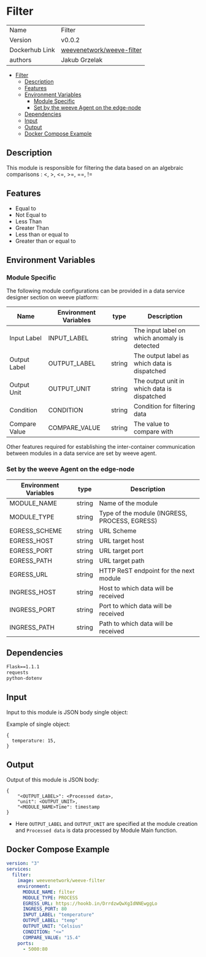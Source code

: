 # Filter

|                |                               |
| -------------- | ----------------------------- |
| Name           | Filter                        |
| Version        | v0.0.2                        |
| Dockerhub Link | [weevenetwork/weeve-filter](https://hub.docker.com/r/weevenetwork/weeve-filter)     |
| authors        | Jakub Grzelak                 |



- [Filter](#filter)
  - [Description](#description)
  - [Features](#features)
  - [Environment Variables](#environment-variables)
    - [Module Specific](#module-specific)
    - [Set by the weeve Agent on the edge-node](#set-by-the-weeve-agent-on-the-edge-node)
  - [Dependencies](#dependencies)
  - [Input](#input)
  - [Output](#output)
  - [Docker Compose Example](#docker-compose-example)



## Description

This module is responsible for filtering the data based on an algebraic comparisons : <, >, <=, >=, ==, !=

## Features

* Equal to
* Not Equal to
* Less Than
* Greater Than
* Less than or equal to
* Greater than or equal to

## Environment Variables

### Module Specific

The following module configurations can be provided in a data service designer section on weeve platform:


| Name          | Environment Variables | type   | Description                                  |
| ------------- | --------------------- | ------ | -------------------------------------------- |
| Input Label   | INPUT_LABEL           | string | The input label on which anomaly is detected |
| Output Label  | OUTPUT_LABEL          | string | The output label as which data is dispatched |
| Output Unit   | OUTPUT_UNIT           | string | The output unit in which data is dispatched  |
| Condition     | CONDITION             | string | Condition for filtering data                 |
| Compare Value | COMPARE_VALUE         | string | The value to compare with                    |

Other features required for establishing the inter-container communication between modules in a data service are set by weeve agent.

### Set by the weeve Agent on the edge-node

| Environment Variables | type   | Description                                    |
| --------------------- | ------ | ---------------------------------------------- |
| MODULE_NAME           | string | Name of the module                             |
| MODULE_TYPE           | string | Type of the module (INGRESS, PROCESS, EGRESS)  |
| EGRESS_SCHEME         | string | URL Scheme                                     |
| EGRESS_HOST           | string | URL target host                                |
| EGRESS_PORT           | string | URL target port                                |
| EGRESS_PATH           | string | URL target path                                |
| EGRESS_URL            | string | HTTP ReST endpoint for the next module         |
| INGRESS_HOST          | string | Host to which data will be received            |
| INGRESS_PORT          | string | Port to which data will be received            |
| INGRESS_PATH          | string | Path to which data will be received            |


## Dependencies

```txt
Flask==1.1.1
requests
python-dotenv
```

## Input

Input to this module is JSON body single object:

Example of single object:

```node
{
  temperature: 15,
}
```


## Output
Output of this module is JSON body:

```node
{
    "<OUTPUT_LABEL>": <Processed data>,
    "unit": <OUTPUT_UNIT>,
    "<MODULE_NAME>Time": timestamp
}
```
 
* Here `OUTPUT_LABEL` and `OUTPUT_UNIT` are specified at the module creation and `Processed data` is data processed by Module Main function.

## Docker Compose Example

```yml
version: "3"
services:
  filter:
    image: weevenetwork/weeve-filter
    environment:
      MODULE_NAME: filter
      MODULE_TYPE: PROCESS
      EGRESS_URL: https://hookb.in/DrrdzwQwXgIdNNEwggLo
      INGRESS_PORT: 80
      INPUT_LABEL: "temperature"
      OUTPUT_LABEL: "temp"
      OUTPUT_UNIT: "Celsius"
      CONDITION: "<="
      COMPARE_VALUE: "15.4"
    ports:
      - 5000:80
```
